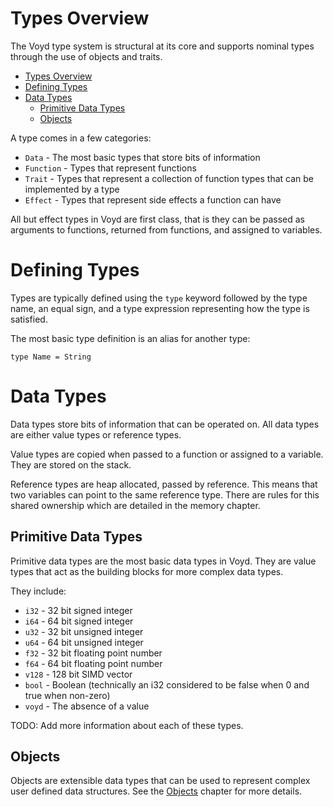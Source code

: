 # Types Overview

The Voyd type system is structural at its core and supports nominal types
through the use of objects and traits.

- [Types Overview](#types-overview)
- [Defining Types](#defining-types)
- [Data Types](#data-types)
  - [Primitive Data Types](#primitive-data-types)
  - [Objects](#objects)

A type comes in a few categories:
- `Data` - The most basic types that store bits of information
- `Function` - Types that represent functions
- `Trait` - Types that represent a collection of function types that can be
  implemented by a type
- `Effect` - Types that represent side effects a function can have

All but effect types in Voyd are first class, that is they can be passed as
arguments to functions, returned from functions, and assigned to variables.

# Defining Types

Types are typically defined using the `type` keyword followed by the type name,
an equal sign, and a type expression representing how the type is satisfied.

The most basic type definition is an alias for another type:

```voyd
type Name = String
```

# Data Types

Data types store bits of information that can be operated on. All data types
are either value types or reference types.

Value types are copied when passed to a function or assigned to a variable. They
are stored on the stack.

Reference types are heap allocated, passed by reference. This means that two
variables can point to the same reference type. There are rules for this shared
ownership which are detailed in the memory chapter.

## Primitive Data Types

Primitive data types are the most basic data types in Voyd. They are value types
that act as the building blocks for more complex data types.

They include:
- `i32` - 32 bit signed integer
- `i64` - 64 bit signed integer
- `u32` - 32 bit unsigned integer
- `u64` - 64 bit unsigned integer
- `f32` - 32 bit floating point number
- `f64` - 64 bit floating point number
- `v128` - 128 bit SIMD vector
- `bool` - Boolean (technically an i32 considered to be false when 0 and true
  when non-zero)
- `voyd` - The absence of a value

TODO: Add more information about each of these types.

## Objects

Objects are extensible data types that can be used to represent complex user
defined data structures. See the [Objects](./objects.md) chapter for more details.
